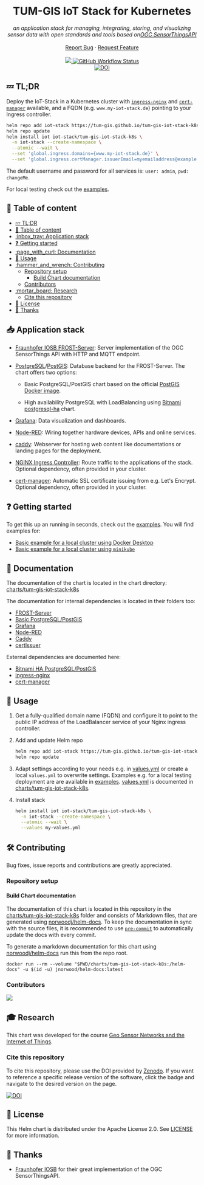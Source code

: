 <h1 align="center">TUM-GIS IoT Stack for Kubernetes</h1>

<p align="center">
  <em>an application stack for managing, integrating, storing,
  and visualizing sensor data with open standards and tools based on<a title="Open Geospatial Consortium Homepage" href="https://www.ogc.org/standards/sensorthings">OGC SensorThingsAPI</a>
  </em>
  <br />
  <br />
  <a href="https://github.com/tum-gis/tum-gis-iot-stack-k8s/issues">Report Bug</a>
  ·
  <a href="https://github.com/tum-gis/tum-gis-iot-stack-k8s/issues">Request Feature</a>
  <br />
  <br />
  <a href="https://github.com/tum-gis/tum-gis-iot-stack-k8s/releases" title="Latest release">
    <img src="https://img.shields.io/github/v/release/tum-gis/tum-gis-iot-stack-k8s">
  </a>
    <a href="https://github.com/tum-gis/tum-gis-iot-stack-k8s/blob/main/CHANGELOG.md">
    <img alt="GitHub Workflow Status" src="https://img.shields.io/github/actions/workflow/status/tum-gis/tum-gis-iot-stack-k8s/chart-releaser.yml?label=Helm%20release&logo=helm">
  </a>
  <br />
  <a href="https://doi.org/10.5281/zenodo.7759805">
    <img src="https://zenodo.org/badge/DOI/10.5281/zenodo.7759805.svg" alt="DOI" />
  </a>
</p>

## :zzz: TL;DR

Deploy the IoT-Stack in a Kubernetes cluster with
[`ingress-nginx`](https://kubernetes.github.io/ingress-nginx) and
[`cert-manager`](https://cert-manager.io/) available,
and a FQDN (e.g. `www.my-iot-stack.de`) pointing to your Ingress controller.

```bash
helm repo add iot-stack https://tum-gis.github.io/tum-gis-iot-stack-k8s
helm repo update
helm install iot iot-stack/tum-gis-iot-stack-k8s \
  -n iot-stack --create-namespace \
  --atomic --wait \
  --set 'global.ingress.domains={www.my-iot-stack.de}' \
  --set 'global.ingress.certManager.issuerEmail=myemailaddress@example.de'
```

The default username and password for all services is: `user: admin`, `pwd: changeMe`.

For local testing check out the [examples](examples).

## :book: Table of content

- [:zzz: TL;DR](#zzz-tldr)
- [:book: Table of content](#book-table-of-content)
- [:inbox\_tray: Application stack](#inbox_tray-application-stack)
- [:question: Getting started](#question-getting-started)
- [:page\_with\_curl: Documentation](#page_with_curl-documentation)
- [:rocket: Usage](#rocket-usage)
- [:hammer\_and\_wrench: Contributing](#hammer_and_wrench-contributing)
  - [Repository setup](#repository-setup)
    - [Build Chart documentation](#build-chart-documentation)
  - [Contributors](#contributors)
- [:mortar\_board: Research](#mortar_board-research)
  - [Cite this repository](#cite-this-repository)
- [:memo: License](#memo-license)
- [:handshake: Thanks](#handshake-thanks)

## :inbox_tray: Application stack

- [Fraunhofer IOSB FROST-Server](https://github.com/FraunhoferIOSB/FROST-Server):
  Server implementation of the OGC SensorThings API with HTTP and MQTT endpoint.

- [PostgreSQL](https://www.postgresql.org/)/[PostGIS](https://postgis.net/):
  Database backend for the FROST-Server. The chart offers two options:

  - Basic PostgreSQL/PostGIS chart based on the official
    [PostGIS Docker image](https://registry.hub.docker.com/r/postgis/postgis/).

  - High availability PostgreSQL with LoadBalancing using
    [Bitnami postgresql-ha](https://artifacthub.io/packages/helm/bitnami/postgresql-ha) chart.

- [Grafana](https://grafana.com/):
  Data visualization and dashboards.

- [Node-RED](https://nodered.org/):
  Wiring together hardware devices, APIs and online services.

- [caddy](https://caddyserver.com/):
  Webserver for hosting web content like documentations or landing pages for the deployment.

- [NGINX Ingress Controller](https://docs.nginx.com/nginx-ingress-controller/):
  Route traffic to the applications of the stack.
  Optional dependency, often provided in your cluster.

- [cert-manager](https://cert-manager.io/docs/):
  Automatic SSL certificate issuing from e.g. Let's Encrypt.
  Optional dependency, often provided in your cluster.

## :question: Getting started

To get this up an running in seconds, check out the [examples](examples). You will find examples for:

- [Basic example for a local cluster using Docker Desktop](examples/docker-desktop/)
- [Basic example for a local cluster using `minikube`](examples/minikube/)

## :page_with_curl: Documentation

The documentation of the chart is located in the chart directory:
[charts/tum-gis-iot-stack-k8s](charts/tum-gis-iot-stack-k8s)

The documentation for internal dependencies is located in their folders too:

- [FROST-Server](charts/tum-gis-iot-stack-k8s/charts/frostweb)
- [Basic PostgreSQL/PostGIS](charts/tum-gis-iot-stack-k8s/charts/frostdb)
- [Grafana](charts/tum-gis-iot-stack-k8s/charts/grafana)
- [Node-RED](charts/tum-gis-iot-stack-k8s/charts/nodered)
- [Caddy](charts/tum-gis-iot-stack-k8s/charts/caddy)
- [certIssuer](charts/tum-gis-iot-stack-k8s/charts/certIssuer)

External dependencies are documented here:

- [Bitnami HA PostgreSQL/PostGIS](https://artifacthub.io/packages/helm/bitnami/postgresql-ha)
- [ingress-nginx](https://kubernetes.github.io/ingress-nginx/)
- [cert-manager](https://cert-manager.io/docs/)

## :rocket: Usage

1. Get a fully-qualified domain name (FQDN) and configure it to point to
   the public IP address of the LoadBalancer service of your Nginx
   ingress controller.

2. Add and update Helm repo

   ```bash
   helm repo add iot-stack https://tum-gis.github.io/tum-gis-iot-stack-k8s
   helm repo update
   ```

3. Adapt settings according to your needs e.g. in [values.yml](charts/tum-gis-iot-stack-k8s/values.yaml)
   or create a local `values.yml` to overwrite settings.
   Examples e.g. for a local testing deployment are are available in
   [examples](examples).
   [values.yml](charts/tum-gis-iot-stack-k8s/values.yaml) is documented in [charts/tum-gis-iot-stack-k8s](charts/tum-gis-iot-stack-k8s).

4. Install stack

   ```bash
   helm install iot iot-stack/tum-gis-iot-stack-k8s \
     -n iot-stack --create-namespace \
     --atomic --wait \
     --values my-values.yml
   ```

## :hammer_and_wrench: Contributing

Bug fixes, issue reports and contributions are greatly appreciated.

### Repository setup

#### Build Chart documentation

The documentation of this chart is located in this repository in the
[charts/tum-gis-iot-stack-k8s](charts/tum-gis-iot-stack-k8s) folder and consists of Markdown files,
that are generated using
[norwoodj/helm-docs](https://github.com/norwoodj/helm-docs).
To keep the documentation in sync with the source files, it is recommended
to use [`pre-commit`](https://github.com/pre-commit/pre-commit) to automatically
update the docs with every commit.

To generate a markdown documentation for this chart
using [norwoodj/helm-docs](https://github.com/norwoodj/helm-docs)
run this from the repo root.

```shell
docker run --rm --volume "$PWD/charts/tum-gis-iot-stack-k8s:/helm-docs" -u $(id -u) jnorwood/helm-docs:latest
```

### Contributors

<a href="https://github.com/tum-gis/tum-gis-iot-stack-k8s/graphs/contributors">
  <img src="https://contrib.rocks/image?repo=tum-gis/tum-gis-iot-stack-k8s" />
</a>

## :mortar_board: Research

This chart was developed for the course
[Geo Sensor Networks and the Internet of Things](https://wiki.tum.de/display/geosensorweb).

### Cite this repository

To cite this repository, please use the DOI provided by [Zenodo](https://zenodo.org).
If you want to reference a specific release version of the software, click the badge
and navigate to the desired version on the page.

[![DOI](https://zenodo.org/badge/DOI/10.5281/zenodo.7759805.svg)](https://doi.org/10.5281/zenodo.7759805)

## :memo: License

This Helm chart is distributed under the Apache License 2.0. See [LICENSE](LICENSE) for more information.

## :handshake: Thanks

- [Fraunhofer IOSB](https://www.iosb.fraunhofer.de/de/projekte-produkte/frostserver.html) for their great implementation of the OGC SensorThingsAPI.
